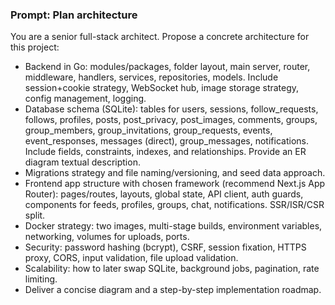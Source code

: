 ### Prompt: Plan architecture

You are a senior full-stack architect. Propose a concrete architecture for this project:
- Backend in Go: modules/packages, folder layout, main server, router, middleware, handlers, services, repositories, models. Include session+cookie strategy, WebSocket hub, image storage strategy, config management, logging.
- Database schema (SQLite): tables for users, sessions, follow_requests, follows, profiles, posts, post_privacy, post_images, comments, groups, group_members, group_invitations, group_requests, events, event_responses, messages (direct), group_messages, notifications. Include fields, constraints, indexes, and relationships. Provide an ER diagram textual description.
- Migrations strategy and file naming/versioning, and seed data approach.
- Frontend app structure with chosen framework (recommend Next.js App Router): pages/routes, layouts, global state, API client, auth guards, components for feeds, profiles, groups, chat, notifications. SSR/ISR/CSR split.
- Docker strategy: two images, multi-stage builds, environment variables, networking, volumes for uploads, ports.
- Security: password hashing (bcrypt), CSRF, session fixation, HTTPS proxy, CORS, input validation, file upload validation.
- Scalability: how to later swap SQLite, background jobs, pagination, rate limiting.
- Deliver a concise diagram and a step-by-step implementation roadmap.

